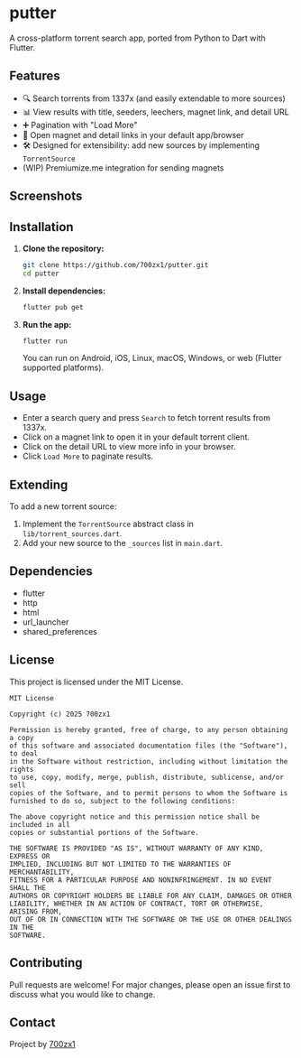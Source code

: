 # putter

A cross-platform torrent search app, ported from Python to Dart with Flutter.

## Features

- 🔍 Search torrents from 1337x (and easily extendable to more sources)
- 📊 View results with title, seeders, leechers, magnet link, and detail URL
- ➕ Pagination with "Load More"
- 🔗 Open magnet and detail links in your default app/browser
- 🛠️ Designed for extensibility: add new sources by implementing `TorrentSource`
- (WIP) Premiumize.me integration for sending magnets

## Screenshots
<!-- Add screenshots here if available -->

## Installation

1. **Clone the repository:**
   ```bash
   git clone https://github.com/700zx1/putter.git
   cd putter
   ```
2. **Install dependencies:**
   ```bash
   flutter pub get
   ```
3. **Run the app:**
   ```bash
   flutter run
   ```
   You can run on Android, iOS, Linux, macOS, Windows, or web (Flutter supported platforms).

## Usage

- Enter a search query and press `Search` to fetch torrent results from 1337x.
- Click on a magnet link to open it in your default torrent client.
- Click on the detail URL to view more info in your browser.
- Click `Load More` to paginate results.

## Extending

To add a new torrent source:
1. Implement the `TorrentSource` abstract class in `lib/torrent_sources.dart`.
2. Add your new source to the `_sources` list in `main.dart`.

## Dependencies
- flutter
- http
- html
- url_launcher
- shared_preferences

## License

This project is licensed under the MIT License.

```
MIT License

Copyright (c) 2025 700zx1

Permission is hereby granted, free of charge, to any person obtaining a copy
of this software and associated documentation files (the "Software"), to deal
in the Software without restriction, including without limitation the rights
to use, copy, modify, merge, publish, distribute, sublicense, and/or sell
copies of the Software, and to permit persons to whom the Software is
furnished to do so, subject to the following conditions:

The above copyright notice and this permission notice shall be included in all
copies or substantial portions of the Software.

THE SOFTWARE IS PROVIDED "AS IS", WITHOUT WARRANTY OF ANY KIND, EXPRESS OR
IMPLIED, INCLUDING BUT NOT LIMITED TO THE WARRANTIES OF MERCHANTABILITY,
FITNESS FOR A PARTICULAR PURPOSE AND NONINFRINGEMENT. IN NO EVENT SHALL THE
AUTHORS OR COPYRIGHT HOLDERS BE LIABLE FOR ANY CLAIM, DAMAGES OR OTHER
LIABILITY, WHETHER IN AN ACTION OF CONTRACT, TORT OR OTHERWISE, ARISING FROM,
OUT OF OR IN CONNECTION WITH THE SOFTWARE OR THE USE OR OTHER DEALINGS IN THE
SOFTWARE.
```

## Contributing

Pull requests are welcome! For major changes, please open an issue first to discuss what you would like to change.

## Contact

Project by [700zx1](https://github.com/700zx1)
